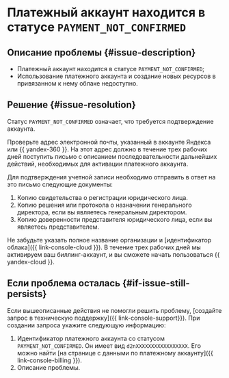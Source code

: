 # Платежный аккаунт находится в статусе `PAYMENT_NOT_CONFIRMED`


## Описание проблемы {#issue-description}

* Платежный аккаунт находится в статусе `PAYMENT_NOT_CONFIRMED`;
* Использование платежного аккаунта и создание новых ресурсов в привязанном к нему облаке недоступно.

## Решение {#issue-resolution}

Статус `PAYMENT_NOT_CONFIRMED` означает, что требуется подтверждение аккаунта.

Проверьте адрес электронной почты, указанный в аккаунте Яндекса или {{ yandex-360 }}. На этот адрес должно в течение трех рабочих дней поступить письмо с описанием последовательности дальнейших действий, необходимых для активации платежного аккаунта.

Для подтверждения учетной записи необходимо отправить в ответ на это письмо следующие документы:

1. Копию свидетельства о регистрации юридического лица.
1. Копию решения или протокола о назначении генерального директора, если вы являетесь генеральным директором.
1. Копию доверенности представителя юридического лица, если вы являетесь представителем.

Не забудьте указать полное название организации и [идентификатор облака]({{ link-console-cloud }}). В течение трех рабочих дней мы активируем ваш биллинг-аккаунт, и вы сможете начать пользоваться {{ yandex-cloud }}.

## Если проблема осталась {#if-issue-still-persists}

Если вышеописанные действия не помогли решить проблему, [создайте запрос в техническую поддержку]({{ link-console-support}}). При создании запроса укажите следующую информацию:

1. Идентификатор платежного аккаунта со статусом `PAYMENT_NOT_CONFIRMED`.  Он имеет вид `d2nXXXXXXXXXXXXXXXXX`.  Его можно найти [на странице с данными по платежному аккаунту]({{ link-console-billing }}).
1. Описание проблемы.

